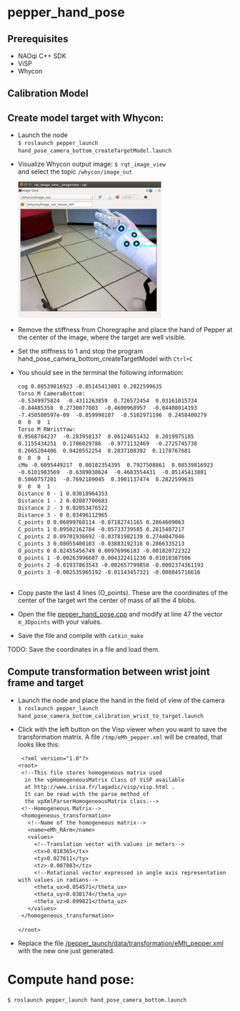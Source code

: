 # pepper_hand_pose


## Prerequisites
* NAOqi C++ SDK
* ViSP
* Whycon


## Calibration Model 

## Create model target with Whycon:
* Launch the node  
 `$ roslaunch pepper_launch hand_pose_camera_bottom_createTargetModel.launch` 
* Visualize Whycon output image:
    `$ rqt_image_view`      
  and select the topic `/whycon/image_out`   

  <img src="img_doc/whycon.png" width="320">

* Remove the stiffness from Choregraphe and place the hand of Pepper at the center of the image, where the target are well visible.
* Set the stiffness to 1 and stop the program hand_pose_camera_bottom_createTargetModel with `Ctrl+C`
* You should see in the terminal the following information:   

    ```
    cog 0.08539816923 -0.05145413801 0.2822599635 
    Torso M CameraBottom:
    -0.5349975824  -0.4311263859  0.726572454  0.03161015734
    -0.84485358  0.2730077803  -0.4600968957  -0.04408014193
    -7.450580597e-09  -0.859998107  -0.5102971196  0.2458400279
    0  0  0  1
    Torso M RWristYaw:
    0.9568784237  -0.283958137  0.06124651432  0.2019975185
    0.1155434251  0.1786029786  -0.9771132469  -0.2725745738
    0.2665204406  0.9420552254  0.2037108392  0.1178767681
    0  0  0  1
    cMo -0.6095449217  0.00102354395  0.7927508861  0.08539816923
    -0.6101983569  -0.6389838624  -0.4683554431  -0.05145413801
    0.5060757201  -0.7692189045  0.3901137474  0.2822599635
    0  0  0  1
    Distance 0 - 1 0.03018964353 
    Distance 1 - 2 0.02087700683 
    Distance 2 - 3 0.02053476522 
    Distance 3 - 0 0.03496112965 
    C_points 0 0.06899768114 -0.07182741165 0.2864609063 
    C_points 1 0.09502162784 -0.05733739585 0.2815407217 
    C_points 2 0.09701936692 -0.03781982139 0.2744047046 
    C_points 3 0.08055400103 -0.03883192316 0.2866335213 
    O_points 0 0.02455456749 0.00976996183 -0.001820722322 
    O_points 1 -0.00263996687 0.004322411236 0.01010387506 
    O_points 2 -0.01937863543 -0.002657799858 -0.0002374361193 
    O_points 3 -0.002535965192 -0.01143457321 -0.008045716616 
    
    
    ```
* Copy paste the last 4 lines (O_points). These are the coordinates of the center of the target wrt the center of mass of all the 4 blobs.   
* Open the file [pepper_hand_pose.cpp](https://github.com/lagadic/pepper_hand_pose/blob/master/src/pepper_hand_pose.cpp#L47) and modify at line 47 the vector `m_3Dpoints` with your values.   
* Save the file and compile with `catkin_make`   

TODO: Save the coordinates in a file and load them.   


  
## Compute transformation between wrist joint frame and target  
* Launch the node and place the hand in the field of view of the camera    
    `$ roslaunch pepper_launch hand_pose_camera_bottom_calibration_wrist_to_target.launch`
* Click with the left button on the Visp viewer when you want to save the transformation matrix. A file `/tmp/eMh_pepper.xml` will be created, that looks like this:
 
     ```
      <?xml version="1.0"?>
    <root>
      <!--This file stores homogeneous matrix used
       in the vpHomogeneousMatrix Class of ViSP available
       at http://www.irisa.fr/lagadic/visp/visp.html .
       It can be read with the parse method of
       the vpXmlParserHomogeneousMatrix class.-->
      <!--Homogeneous Matrix-->
      <homogeneous_transformation>
        <!--Name of the homogeneous matrix-->
        <name>eMh_RArm</name>
        <values>
          <!--Translation vector with values in meters-->
          <tx>0.018365</tx>
          <ty>0.027611</ty>
          <tz>-0.007083</tz>
          <!--Rotational vector expressed in angle axis representation with values in radians-->
          <theta_ux>0.054571</theta_ux>
          <theta_uy>0.030174</theta_uy>
          <theta_uz>0.099821</theta_uz>
        </values>
      </homogeneous_transformation>
    
    </root>
     
     ```
* Replace the file [/pepper_launch/data/transformation/eMh_pepper.xml](https://github.com/lagadic/pepper_launch/blob/master/data/transformation/eMh_pepper.xml) with the new one just generated.



# Compute hand pose:   

`$ roslaunch pepper_launch hand_pose_camera_bottom.launch`



